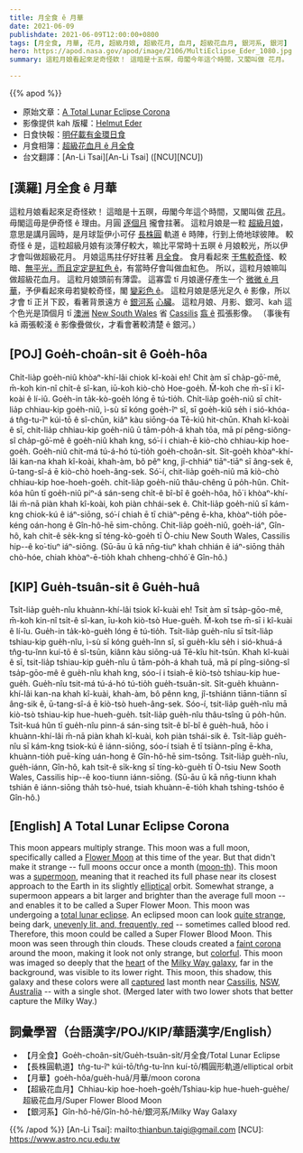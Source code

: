 ```yaml
---
title: 月全食 ê 月華
date: 2021-06-09
publishdate: 2021-06-09T12:00:00+0800
tags: [月全食, 月華, 花月, 超級月娘, 超級花月, 血月, 超級花血月, 銀河系, 銀河]
hero: https://apod.nasa.gov/apod/image/2106/MultiEclipse_Eder_1080.jpg
summary: 這粒月娘看起來足奇怪欸！ 這暗是十五暝，毋閣今年這个時間，又閣叫做 花月。

---
```


{{% apod %}}

- 原始文章：[A Total Lunar Eclipse Corona](https://apod.nasa.gov/apod/ap210609.html)
- 影像提供 kah 版權：[Helmut Eder](https://www.facebook.com/SeeingthroughHelmutEder/)
- 日食快報：[明仔載有金環日食](https://www.nasa.gov/content/june-10-2021-eclipse)
- 月食相簿：[超級花血月 ê 月全食](https://www.facebook.com/media/set/?vanity=APOD.Sky&set=a.3650417948395731)
- 台文翻譯：[An-Li Tsai][An-Li Tsai] ([NCU][NCU])

## [漢羅] 月全食 ê 月華

這粒月娘看起來足奇怪欸！
這暗是十五暝，毋閣今年這个時間，又閣叫做 [花月][Flower Moon]。
毋閣這毋是伊奇怪 ê 理由。月圓 [逐個月][moon-th] 攏會拄著。
這粒月娘是一粒 [超級月娘][supermoon]，意思是講月圓時，是月球踅伊小可仔 [長株圓][elliptical] 軌道 ê 時陣，行到上倚地球彼陣。
較奇怪 ê 是，這粒超級月娘有淡薄仔較大，嘛比平常時十五暝 ê 月娘較光，所以伊才會叫做超級花月。
月娘這馬拄仔好拄著 [月全食][total lunar eclipse]。
食月看起來 [干焦較奇怪][quite strange]、較暗、[無平光，而且定定是紅色 ê][unevenly lit, and, frequently, red]，有當時仔會叫做血紅色。
所以，這粒月娘嘛叫做超級花血月。
這粒月娘頭前有薄雲。
這寡雲 tī 月娘邊仔產生一个 [微微 ê 月華][faint corona]，予伊看起來毋若變較奇怪，閣 [變彩色 ê][colorful]。
這粒月娘是感光足久 ê 影像，所以才會 tī 正爿下跤，看著背景遠方 ê [銀河系][Milky Way galaxy] [心臟][heart]。
這粒月娘、月影、銀河、kah 這个色光是頂個月 tī [澳洲][Australia] [New South Wales][NSW] 省 [Cassilis][Cassilis] [翕 ê][captured] 孤張影像。
（事後有 kā 兩張較淺 ê 影像疊做伙，才看會著較清楚 ê 銀河。）

## [POJ] Goe̍h-choân-si̍t ê Goe̍h-hôa

Chi̍t-lia̍p goe̍h-niû khòaⁿ-khí-lâi chiok kî-koài eh!
Chit àm sī cha̍p-gō͘-mê, m̄-koh kin-nî chi̍t-ê sî-kan, iū-koh kiò-chò Hoe-goe̍h.
M̄-koh che m̄-sī i kî-koài ê lí-iû.
Goe̍h-in ta̍k-kò-goe̍h lóng ē tú-tio̍h.
Chi̍t-lia̍p goe̍h-niû sī chi̍t-lia̍p chhiau-kip goe̍h-niû, ì-sù sī kóng goe̍h-îⁿ sî, sī goe̍h-kiû se̍h i sió-khóa-á tn̂g-tu-îⁿ kúi-tō ê sî-chūn, kiâⁿ kàu siōng-óa Tē-kiû hit-chūn.
Khah kî-koài ê sī, chit-lia̍p chhiau-kip goe̍h-niû ū tām-po̍h-á khah tōa, mā pí pêng-siông-sî cha̍p-gō͘-mê ê goe̍h-niû khah kng, só͘-í i chiah-ē kiò-chò chhiau-kip hoe-goe̍h.
Goe̍h-niû chit-má tú-á-hó tú-tio̍h goe̍h-choân-si̍t.
Si̍t-goe̍h khòaⁿ-khí-lâi kan-na khah kî-koài, khah-àm, bô pêⁿ kng, jî-chhiáⁿ tiāⁿ-tiāⁿ sī âng-sek ê, ū-tang-sî-á ē kiò-chò hoeh-âng-sek.
Só͘-í, chit-lia̍p goe̍h-niû mā kiò-chò chhiau-kip hoe-hoeh-goe̍h.
chi̍t-lia̍p goe̍h-niû thâu-chêng ū po̍h-hûn.
Chi̍t-kóa hûn tī goe̍h-niû piⁿ-á sán-seng chi̍t-ê bî-bî ê goe̍h-hôa, hō͘ i khòaⁿ-khí-lâi m̄-nā piàn khah kî-koài, koh piàn chhái-sek ê.
Chi̍t-lia̍p goe̍h-niû sī kám-kng chiok-kú ê iáⁿ-siōng, só͘-í chiah ē tī chiàⁿ-pêng ē-kha, khòaⁿ-tio̍h pōe-kéng oán-hong ê Gîn-hô-hē sim-chōng.
Chit-lia̍p goe̍h-niû, goe̍h-iáⁿ, Gîn-hô, kah chit-ê se̍k-kng sī téng-kò-goe̍h tī Ò-chiu New South Wales, Cassilis hip--ê ko͘-tiuⁿ iáⁿ-siōng.
(Sū-āu ū kā nn̄g-tiuⁿ khah chhián ê iáⁿ-siōng tha̍h chò-hóe, chiah khòaⁿ-ē-tio̍h khah chheng-chhó͘ ê Gîn-hô.)



## [KIP] Gue̍h-tsuân-si̍t ê Gue̍h-huâ

Tsi̍t-lia̍p gue̍h-nîu khuànn-khí-lâi tsiok kî-kuài eh!
Tsit àm sī tsa̍p-gōo-mê, m̄-koh kin-nî tsi̍t-ê sî-kan, īu-koh kiò-tsò Hue-gue̍h.
M̄-koh tse m̄-sī i kî-kuài ê lí-îu.
Gue̍h-in ta̍k-kò-gue̍h lóng ē tú-tio̍h.
Tsi̍t-lia̍p gue̍h-nîu sī tsi̍t-lia̍p tshiau-kip gue̍h-nîu, ì-sù sī kóng gue̍h-înn sî, sī gue̍h-kîu se̍h i sió-khuá-á tn̂g-tu-înn kuí-tō ê sî-tsūn, kiânn kàu siōng-uá Tē-kîu hit-tsūn.
Khah kî-kuài ê sī, tsit-lia̍p tshiau-kip gue̍h-nîu ū tām-po̍h-á khah tuā, mā pí pîng-siông-sî tsa̍p-gōo-mê ê gue̍h-nîu khah kng, sóo-í i tsiah-ē kiò-tsò tshiau-kip hue-gue̍h.
Gue̍h-nîu tsit-má tú-á-hó tú-tio̍h gue̍h-tsuân-si̍t.
Si̍t-gue̍h khuànn-khí-lâi kan-na khah kî-kuài, khah-àm, bô pênn kng, jî-tshiánn tiānn-tiānn sī âng-sik ê, ū-tang-sî-á ē kiò-tsò hueh-âng-sek.
Sóo-í, tsit-lia̍p gue̍h-nîu mā kiò-tsò tshiau-kip hue-hueh-gue̍h.
tsi̍t-lia̍p gue̍h-nîu thâu-tsîng ū po̍h-hûn.
Tsi̍t-kuá hûn tī gue̍h-nîu pinn-á sán-sing tsi̍t-ê bî-bî ê gue̍h-huâ, hōo i khuànn-khí-lâi m̄-nā piàn khah kî-kuài, koh piàn tshái-sik ê.
Tsi̍t-lia̍p gue̍h-nîu sī kám-kng tsiok-kú ê iánn-siōng, sóo-í tsiah ē tī tsiànn-pîng ē-kha, khuànn-tio̍h puē-kíng uán-hong ê Gîn-hô-hē sim-tsōng.
Tsit-lia̍p gue̍h-nîu, gue̍h-iánn, Gîn-hô, kah tsit-ê si̍k-kng sī tíng-kò-gue̍h tī Ò-tsiu New Sooth Wales, Cassilis hip--ê koo-tiunn iánn-siōng.
(Sū-āu ū kā nn̄g-tiunn khah tshián ê iánn-siōng tha̍h tsò-hué, tsiah khuànn-ē-tio̍h khah tshing-tshóo ê Gîn-hô.)





## [English] A Total Lunar Eclipse Corona
This moon appears multiply strange. This moon was a full moon, specifically called a [Flower Moon][Flower Moon] at this time of the year. But that didn't make it strange -- full moons occur once a month ([moon-th][moon-th]). This moon was a [supermoon][supermoon], meaning that it reached its full phase near its closest approach to the Earth in its slightly [elliptical][elliptical] orbit. Somewhat strange, a supermoon appears a bit larger and brighter than the average full moon -- and enables it to be called a Super Flower Moon.  This moon was undergoing a [total lunar eclipse][total lunar eclipse]. An eclipsed moon can look [quite strange][quite strange], being dark, [unevenly lit, and, frequently, red][unevenly lit, and, frequently, red] -- sometimes called blood red. Therefore, this moon could be called a Super Flower Blood Moon. This moon was seen through thin clouds. These clouds created a [faint corona][faint corona] around the moon, making it look not only strange, but [colorful][colorful]. This moon was imaged so deeply that the [heart][heart] of the [Milky Way galaxy][Milky Way galaxy], far in the background, was visible to its lower right. This moon, this shadow, this galaxy and these colors were all [captured][captured] last month near [Cassilis][Cassilis], [NSW][NSW], [Australia][Australia] -- with a single shot. (Merged later with two lower shots that better capture the Milky Way.)



## 詞彙學習（台語漢字/POJ/KIP/華語漢字/English）

- 【月全食】Goe̍h-choân-si̍t/Gue̍h-tsuân-si̍t/月全食/Total Lunar Eclipse
- 【長株圓軌道】tn̂g-tu-îⁿ kúi-tō/tn̂g-tu-înn kuí-tō/橢圓形軌道/elliptical orbit
- 【月華】goe̍h-hôa/gue̍h-huâ/月華/moon corona
- 【超級花血月】Chhiau-kip hoe-hoeh-goe̍h/Tshiau-kip hue-hueh-gue̍he/超級花血月/Super Flower Blood Moon
- 【銀河系】Gîn-hô-hē/Gîn-hô-hē/銀河系/Milky Way Galaxy


{{% /apod %}}
[An-Li Tsai]: mailto:thianbun.taigi@gmail.com
[NCU]: https://www.astro.ncu.edu.tw

[Flower Moon]:https://www.almanac.com/content/full-moon-may
[moon-th]:https://en.wikipedia.org/wiki/Month
[supermoon]:https://solarsystem.nasa.gov/news/922/what-is-a-supermoon/
[elliptical]:https://www.nasa.gov/sites/default/files/orbit-3.jpg
[total lunar eclipse]:https://apod.nasa.gov/apod/fap/ap210525.html
[quite strange]:https://www.sadanduseless.com/wp-content/uploads/2018/11/funny-suprised-cat2.jpg
[unevenly lit, and, frequently, red]:https://apod.nasa.gov/apod/fap/ap201111.html
[faint corona]:https://www.atoptics.co.uk/droplets/cormoon.htm
[colorful]:https://apod.nasa.gov/apod/fap/ap150615.html
[heart]:https://apod.nasa.gov/apod/fap/ap190407.html
[Milky Way galaxy]:https://solarsystem.nasa.gov/resources/285/the-milky-way-galaxy/
[captured]:https://www.facebook.com/SeeingthroughHelmutEder/photos/a.104822107979211/297462595381827/
[Cassilis]:https://en.wikipedia.org/wiki/Cassilis,_New_South_Wales
[NSW]:https://en.wikipedia.org/wiki/New_South_Wales
[Australia]:https://en.wikipedia.org/wiki/Australia
